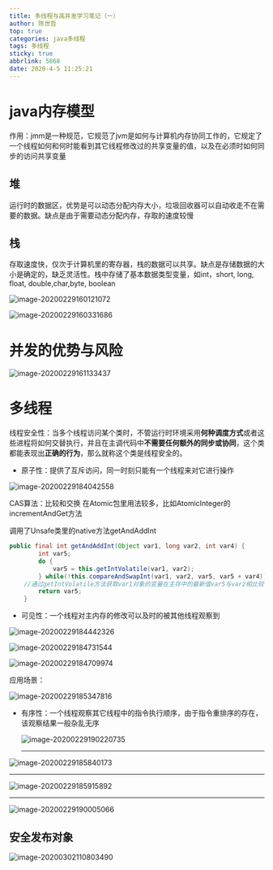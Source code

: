 ```yaml
---
title: 多线程与高并发学习笔记（一）
author: 陈世哲
top: true
categories: java多线程
tags: 多线程
sticky: true
abbrlink: 5868
date: 2020-4-5 11:25:21
---
```


# java内存模型

作用：jmm是一种规范，它规范了jvm是如何与计算机内存协同工作的，它规定了一个线程如何和何时能看到其它线程修改过的共享变量的值，以及在必须时如何同步的访问共享变量

## 堆

运行时的数据区，优势是可以动态分配内存大小，垃圾回收器可以自动收走不在需要的数据。缺点是由于需要动态分配内存，存取的速度较慢

## 栈

存取速度快，仅次于计算机里的寄存器，栈的数据可以共享。缺点是存储数据的大小是确定的，缺乏灵活性。栈中存储了基本数据类型变量，如int，short, long,  float, double,char,byte, boolean





![image-20200229160121072](/static/img/image-20200229160121072.png "")



![image-20200229160331686](/static/img/image-20200229160331686.png "")

# 并发的优势与风险

![image-20200229161133437](/static/img/image-20200229161133437.png "")



# 多线程

线程安全性：当多个线程访问某个类时，不管运行时环境采用**何种调度方式**或者这些进程将如何交替执行，并且在主调代码中**不需要任何额外的同步或协同**，这个类都能表现出**正确的行为**，那么就称这个类是线程安全的。

+ 原子性：提供了互斥访问，同一时刻只能有一个线程来对它进行操作

![image-20200229184042558](/static/img/image-20200229184042558.png "")

CAS算法：比较和交换 在Atomic包里用法较多，比如AtomicInteger的incrementAndGet方法

调用了Unsafe类里的native方法getAndAddInt

```java
public final int getAndAddInt(Object var1, long var2, int var4) {
        int var5;
        do {
            var5 = this.getIntVolatile(var1, var2);
        } while(!this.compareAndSwapInt(var1, var2, var5, var5 + var4));
    //通过getIntVolatile方法获取var1对象的变量在主存中的最新值var5与var2相比较，如过相同才会执行相加操作，不相同会继续读取在主存中的值
        return var5;
    }
```



+ 可见性：一个线程对主内存的修改可以及时的被其他线程观察到

![image-20200229184442326](/static/img/image-20200229184442326.png "")

![image-20200229184731544](/static/img/image-20200229184731544.png "")

![image-20200229184709974](/static/img/image-20200229184709974.png "")

应用场景：

![image-20200229185347816](/static/img/image-20200229185347816.png "")

+ 有序性：一个线程观察其它线程中的指令执行顺序，由于指令重排序的存在，该观察结果一般杂乱无序

  ![image-20200229190220735](/static/img/image-20200229190220735.png "")

  ***

![image-20200229185840173](/static/img/image-20200229185840173.png "")

***

![image-20200229185915892](/static/img/image-20200229185915892.png "")

***

![image-20200229190005066](/static/img/image-20200229190005066.png "")

## 安全发布对象

![image-20200302110803490](/static/img/image-20200302110803490.png "")

